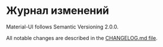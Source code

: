 # Журнал изменений

<p class="description">Material-UI follows Semantic Versioning 2.0.0.</p>

All notable changes are described in the [CHANGELOG.md file](https://github.com/quizlet/material-ui/blob/master/CHANGELOG.md).
